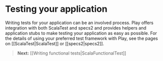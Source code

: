 <!--- Copyright (C) 2009-2013 Typesafe Inc. <http://www.typesafe.com> -->
# Testing your application

Writing tests for your application can be an involved process. Play offers integration with both ScalaTest and specs2 and provides helpers and application stubs to make testing your application as easy as possible. For the details of using your preferred test framework with Play, see the pages on [[ScalaTest|ScalaTest]] or [[specs2|specs2]].

> **Next:** [[Writing functional tests|ScalaFunctionalTest]]
